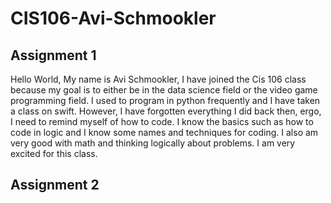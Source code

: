 # CIS106-Avi-Schmookler

## Assignment 1

Hello World, My name is Avi Schmookler, I have joined the Cis 106 class because my goal is to either be in the data science field or the video game programming field. I used to program in python frequently and I have taken a class on swift. However, I have forgotten everything I did back then, ergo, I need to remind myself of how to code. I know the basics such as how to code in logic and I know some names and techniques for coding. I also am very good with math and thinking logically about problems. I am very excited for this class.

## Assignment 2
